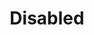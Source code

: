 ---
pid: ls124
title: Disabled
location_transcription: In front of the Barnes Museum
coordinates: "[-75.172946992312, 39.960252670863]"
zipcode: '19103'
gen_neighborhood: Center City
neighborhood: Rittenhouse Square,Avenue of The Arts,Logan Square,Fitler Square
outside_phl: 
age: '77'
age_range: 70+
instagram: 
image_file_name: ls_124.jpg
proposal_transcription: 
topic: Inclusivity
topic_summary: '0'
type: Other No Form
keywords_other: disabled
credit: 
image_labels: 
twitter: 
facebook: 
permalink: "/monuments/ls124/"
layout: item-page
---
